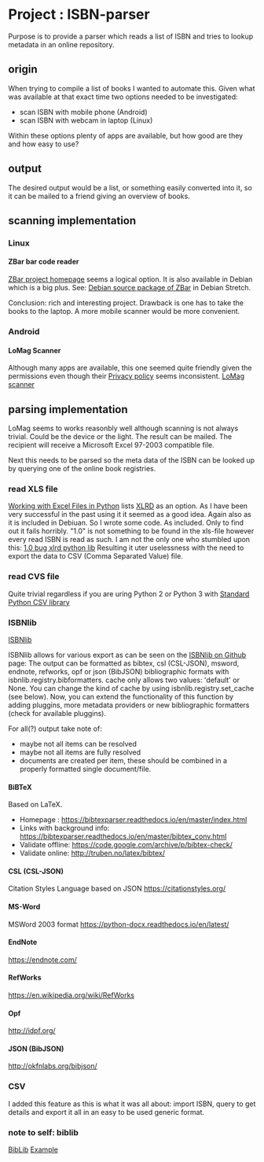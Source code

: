 # Project : ISBN-parser
Purpose is to provide a parser which reads a list of ISBN and tries to lookup metadata in an online repository.

## origin
When trying to compile a list of books I wanted to automate this. Given what was available at that exact time two options needed to be investigated:

* scan ISBN with mobile phone (Android)
* scan ISBN with webcam in laptop (Linux)

Within these options plenty of apps are available, but how good are they and how easy to use?

## output

The desired output would be a list, or something easily converted into it, so it can be mailed to a friend giving an overview of books.

## scanning implementation

### Linux

#### ZBar bar code reader
[ZBar project homepage](http://zbar.sourceforge.net/) seems a logical option. It is also available in Debian which is a big plus. See: [Debian source package of ZBar](https://packages.debian.org/source/stretch/zbar) in Debian Stretch.

Conclusion: rich and interesting project. Drawback is one has to take the books to the laptop. A more mobile scanner would be more convenient.

### Android

#### LoMag Scanner
Although many apps are available, this one seemed quite friendly given the permissions even though their [Privacy policy](http://www.longint.com/PrivacyPolicy.html) seems inconsistent. 
[LoMag scanner](https://play.google.com/store/apps/details?id=com.longint.lomag.scanner&hl=en)

## parsing implementation

LoMag seems to works reasonbly well although scanning is not always trivial. Could be the device or the light.
The result can be mailed. The recipient will receive a Microsoft Excel 97-2003 compatible file.

Next this needs to be parsed so the meta data of the ISBN can be looked up by querying one of the online book registries.

### read XLS file
[Working with Excel Files in Python](http://www.python-excel.org/) lists [XLRD](http://xlrd.readthedocs.io/en/latest/) as an option. As I have been very successful in the past using it it seemed as a good idea. Again also as it is included in Debiuan.
So I wrote some code. As included. Only to find out it fails horribly. "1.0" is not something to be found in the xls-file however every read ISBN is read as such.
I am not the only one who stumbled upon this: [1.0 bug xlrd python lib](https://stackoverflow.com/questions/8542274/python-xlrd-receiving-float-from-excel-text-cell?rq=1)
Resulting it uter uselessness with the need to export the data to CSV (Comma Separated Value) file.

### read CVS file
Quite trivial regardless if you are uring Python 2 or Python 3 with [Standard Python CSV library](https://docs.python.org/3.6/library/csv.html)

### ISBNlib
[ISBNlib](https://pypi.org/project/isbnlib/)

ISBNlib allows for various export as can be seen on the [ISBNlib on Github](https://github.com/xlcnd/isbnlib) page:
The output can be formatted as bibtex, csl (CSL-JSON), msword, endnote, refworks, opf or json (BibJSON) bibliographic formats with isbnlib.registry.bibformatters. cache only allows two values: 'default' or None. You can change the kind of cache by using isbnlib.registry.set_cache (see below). Now, you can extend the functionality of this function by adding pluggins, more metadata providers or new bibliographic formatters (check for available pluggins).

For all(?) output take note of:
* maybe not all items can be resolved
* maybe not all items are fully resolved
* documents are created per item, these should be combined in a properly formatted single document/file.

#### BiBTeX
Based on LaTeX.

* Homepage : https://bibtexparser.readthedocs.io/en/master/index.html
* Links with background info: https://bibtexparser.readthedocs.io/en/master/bibtex_conv.html
* Validate offline: https://code.google.com/archive/p/bibtex-check/
* Validate online: http://truben.no/latex/bibtex/

#### CSL (CSL-JSON)
Citation Styles Language based on JSON
https://citationstyles.org/

#### MS-Word
MSWord 2003 format
https://python-docx.readthedocs.io/en/latest/

#### EndNote
https://endnote.com/

#### RefWorks
https://en.wikipedia.org/wiki/RefWorks

#### Opf
http://idpf.org/

#### JSON (BibJSON)
http://okfnlabs.org/bibjson/

### CSV
I added this feature as this is what it was all about: import ISBN, query to get details and export it all in an easy to be used generic format.


### note to self: biblib
[BibLib](https://pypi.org/project/biblib/)
[Example](http://wgserve.de/biblib/tutorial.html#example)
